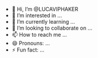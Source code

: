 - 👋 Hi, I’m @LUCAVIPHAKER
- 👀 I’m interested in ...
- 🌱 I’m currently learning ...
- 💞️ I’m looking to collaborate on ...
- 📫 How to reach me ...
- 😄 Pronouns: ...
- ⚡ Fun fact: ...

<!---
LUCAVIPHAKER/LUCAVIPHAKER is a ✨ special ✨ repository because its `README.md` (this file) appears on your GitHub profile.
You can click the Preview link to take a look at your changes.
--->
